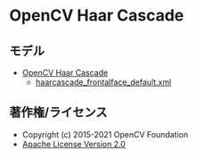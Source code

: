 # OpenCV Haar Cascade

## モデル

* [OpenCV Haar Cascade](https://github.com/opencv/opencv/tree/4.5.5)
  * [haarcascade_frontalface_default.xml](https://raw.githubusercontent.com/opencv/opencv/4.5.5/data/haarcascades/haarcascade_frontalface_default.xml)  

## 著作権/ライセンス

* Copyright (c) 2015-2021 OpenCV Foundation  
* [Apache License Version 2.0](https://github.com/opencv/opencv/blob/4.5.5/LICENSE)  

